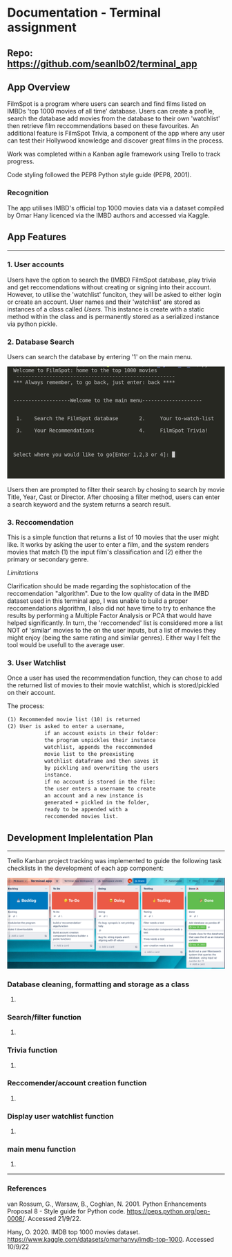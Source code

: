 # Documentation - Terminal assignment 

## Repo: https://github.com/seanlb02/terminal_app

## App Overview 

FilmSpot is a program where users can search and find films listed on IMBDs 'top 1000 movies of all time' database. Users can create a profile, search the database add movies from the database to their own 'watchlist' then retrieve film reccommendations based on these favourites. An additional feature is FilmSpot Trivia, a component of the app where any user can test their Hollywood knowledge and discover great films in the process.

Work was completed within a Kanban agile framework using Trello to track progress.

Code styling followed the PEP8 Python style guide (PEP8, 2001).

### Recognition 

The app utilises IMBD's official top 1000 movies data via a dataset compiled by Omar Hany licenced via the IMBD authors and accessed via Kaggle.

## App Features
---

### 1. User accounts

Users have the option to search the (IMBD) FilmSpot database, play trivia and get reccomendations without creating or signing into their account. However, to utilise the 'watchlist' funciton, they will be asked to either login or create an account. User names and their 'watchlist' are stored as instances of a class called <em>Users</em>. This instance is create with a static method within the class and is permanently stored as a serialized instance via python pickle.

### 2. Database Search

Users can search the database by entering '1' on the main menu. 

![](/Assets/MainMenu.png)

Users then are prompted to filter their search by chosing to search by movie Title, Year, Cast or Director. After choosing a filter method, users can enter a search keyword and the system returns a search result. 

### 3. Reccomendation 

This is a simple function that returns a list of 10 movies that the user might like. It works by asking the user to enter a film, and the system renders movies that match (1) the input film's classification and (2) either the primary or secondary genre.

<em>Limitations </em>

Clarification should be made regarding the sophistocation of the reccomendation "algorithm". Due to the low quality of data in the IMBD dataset used in this terminal app, I was unable to build a proper reccomendations algorithm, I also did not have time to try to enhance the results by performing a Multiple Factor Analysis or PCA that would have helped significantly. In turn, the 'reccomended' list is considered more a list NOT of 'similar' movies to the on the user inputs, but a list of movies they might enjoy (being the same rating and similar genres). Either way I felt the tool would be usefull to the average user.

### 3. User Watchlist

Once a user has used the recommendation function, they can chose to add the returned list of movies to their movie watchlist, which is stored/pickled on their account.

The process:

    (1) Recommended movie list (10) is returned 
    (2) User is asked to enter a username, 
                if an account exists in their folder:
                the program unpickles their instance
                watchlist, appends the reccommended 
                movie list to the preexisting 
                watchlist dataframe and then saves it 
                by pickling and overwriting the users 
                instance. 
                if no account is stored in the file: 
                the user enters a username to create 
                an account and a new instance is
                generated + pickled in the folder,
                ready to be appended with a 
                reccomended movies list. 

## Development Implelentation Plan 
---

Trello Kanban project tracking was implemented to guide the following task checklists in the development of each app component:


![](/Assets/trelloSS1.png)

### Database cleaning, formatting and storage as a class 

1. 

### Search/filter function 

1. 

### Trivia function

1.

### Reccomender/account creation function

1. 

### Display user watchlist function 

1. 


### main menu function

1. 

---

### References

van Rossum, G., Warsaw, B., Coghlan, N. 2001. Python Enhancements Proposal 8 - Style guide for Python code. https://peps.python.org/pep-0008/. Accessed 21/9/22. 

Hany, O. 2020. IMDB top 1000 movies dataset. https://www.kaggle.com/datasets/omarhanyy/imdb-top-1000. Accessed 10/9/22
